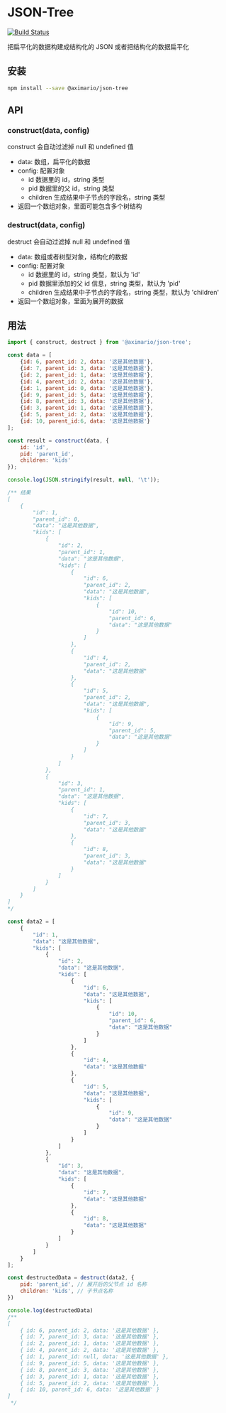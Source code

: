 # JSON-Tree

[![Build Status](https://travis-ci.org/aximario/json-tree.svg?branch=master)](https://travis-ci.org/aximario/json-tree)

把扁平化的数据构建成结构化的 JSON 或者把结构化的数据扁平化

## 安装

```bash
npm install --save @aximario/json-tree
```

## API

### construct(data, config)

construct 会自动过滤掉 null 和 undefined 值

* data: 数组，扁平化的数据
* config: 配置对象
	- id 数据里的 id，string 类型
	- pid 数据里的父 id，string 类型
	- children 生成结果中子节点的字段名，string 类型
* 返回一个数组对象，里面可能包含多个树结构

### destruct(data, config)

destruct 会自动过滤掉 null 和 undefined 值

* data: 数组或者树型对象，结构化的数据
* config: 配置对象
	- id 数据里的 id，string 类型，默认为 'id'
	- pid 数据里添加的父 id 信息，string 类型，默认为 'pid'
	- children 生成结果中子节点的字段名，string 类型，默认为 'children'
* 返回一个数组对象，里面为展开的数据


## 用法

```javascript
import { construct, destruct } from '@aximario/json-tree';

const data = [
	{id: 6, parent_id: 2, data: '这是其他数据'},
	{id: 7, parent_id: 3, data: '这是其他数据'},
	{id: 2, parent_id: 1, data: '这是其他数据'},
	{id: 4, parent_id: 2, data: '这是其他数据'},
	{id: 1, parent_id: 0, data: '这是其他数据'},
	{id: 9, parent_id: 5, data: '这是其他数据'},
	{id: 8, parent_id: 3, data: '这是其他数据'},
	{id: 3, parent_id: 1, data: '这是其他数据'},
	{id: 5, parent_id: 2, data: '这是其他数据'},
	{id: 10, parent_id:6, data: '这是其他数据'}
];

const result = construct(data, {
	id: 'id',
	pid: 'parent_id',
	children: 'kids'
});

console.log(JSON.stringify(result, null, '\t'));

/** 结果
[
	{
		"id": 1,
		"parent_id": 0,
		"data": "这是其他数据",
		"kids": [
			{
				"id": 2,
				"parent_id": 1,
				"data": "这是其他数据",
				"kids": [
					{
						"id": 6,
						"parent_id": 2,
						"data": "这是其他数据",
						"kids": [
							{
								"id": 10,
								"parent_id": 6,
								"data": "这是其他数据"
							}
						]
					},
					{
						"id": 4,
						"parent_id": 2,
						"data": "这是其他数据"
					},
					{
						"id": 5,
						"parent_id": 2,
						"data": "这是其他数据",
						"kids": [
							{
								"id": 9,
								"parent_id": 5,
								"data": "这是其他数据"
							}
						]
					}
				]
			},
			{
				"id": 3,
				"parent_id": 1,
				"data": "这是其他数据",
				"kids": [
					{
						"id": 7,
						"parent_id": 3,
						"data": "这是其他数据"
					},
					{
						"id": 8,
						"parent_id": 3,
						"data": "这是其他数据"
					}
				]
			}
		]
	}
]
*/

const data2 = [
	{
		"id": 1,
		"data": "这是其他数据",
		"kids": [
			{
				"id": 2,
				"data": "这是其他数据",
				"kids": [
					{
						"id": 6,
						"data": "这是其他数据",
						"kids": [
							{
								"id": 10,
								"parent_id": 6,
								"data": "这是其他数据"
							}
						]
					},
					{
						"id": 4,
						"data": "这是其他数据"
					},
					{
						"id": 5,
						"data": "这是其他数据",
						"kids": [
							{
								"id": 9,
								"data": "这是其他数据"
							}
						]
					}
				]
			},
			{
				"id": 3,
				"data": "这是其他数据",
				"kids": [
					{
						"id": 7,
						"data": "这是其他数据"
					},
					{
						"id": 8,
						"data": "这是其他数据"
					}
				]
			}
		]
	}
];

const destructedData = destruct(data2, {
	pid: 'parent_id', // 展开后的父节点 id 名称
	children: 'kids', // 子节点名称
})

console.log(destructedData)
/**
[
	{ id: 6, parent_id: 2, data: '这是其他数据' },
	{ id: 7, parent_id: 3, data: '这是其他数据' },
	{ id: 2, parent_id: 1, data: '这是其他数据' },
	{ id: 4, parent_id: 2, data: '这是其他数据' },
	{ id: 1, parent_id: null, data: '这是其他数据' },
	{ id: 9, parent_id: 5, data: '这是其他数据' },
	{ id: 8, parent_id: 3, data: '这是其他数据' },
	{ id: 3, parent_id: 1, data: '这是其他数据' },
	{ id: 5, parent_id: 2, data: '这是其他数据' },
	{ id: 10, parent_id: 6, data: '这是其他数据' }
]
 */
```